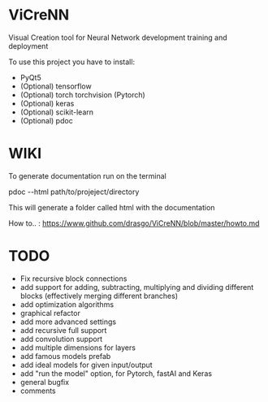 # ViCreNN
Visual Creation tool for Neural Network development training and deployment

To use this project you have to install:

- PyQt5
- (Optional) tensorflow
- (Optional) torch torchvision (Pytorch)
- (Optional) keras
- (Optional) scikit-learn
- (Optional) pdoc 

# WIKI

To generate documentation run on the terminal

pdoc --html path/to/projeject/directory

This will generate a folder called html with the documentation

How to.. : https://www.github.com/drasgo/ViCreNN/blob/master/howto.md



# TODO

- Fix recursive block connections
- add support for adding, subtracting, multiplying and dividing different blocks (effectively merging different branches)
- add optimization algorithms
- graphical refactor
- add more advanced settings
- add recursive full support
- add convolution support
- add multiple dimensions for layers
- add famous models prefab
- add ideal models for given input/output
- add "run the model" option, for Pytorch, fastAI and Keras
- general bugfix
- comments


